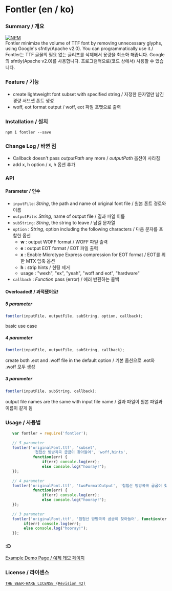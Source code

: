 # Fontler (en / ko)
### Summary / 개요
[![NPM](https://nodei.co/npm/fontler.png?compact=true)](https://nodei.co/npm/fontler/) <br>
Fontler minimize the volume of TTF font by removing unnecessary glyphs, using Google's sfntly(Apache v2.0). You can programmatically use it./ <br>
Fontler는 TTF 글꼴의 필요 없는 글리프를 삭제해서 용량을 최소화 해줍니다. Google의 sfntly(Apache v2.0)를 사용합니다. 프로그램적으로(코드 상에서) 사용할 수 있습니다.

### Feature / 기능
- create lightweight font subset with specified string / 지정한 문자열만 남긴 경량 서브셋 폰트 생성
- woff, eot format output / woff, eot 파일 포맷으로 출력

### Installation / 설치
`npm i fontler --save`

### Change Log / 바뀐 점
- Callback doesn't pass *outputPath* any more / *outputPath* 옵션이 사라짐
- add x, h option / x, h 옵션 추가

### API
#### Parameter / 인수
- `inputFile`: *String*, the path and name of original font file / 원본 폰트 경로와 이름
- `outputFile`: *String*, name of output file / 결과 파일 이름
- `subString`: *String*, the string to leave / 남길 문자열
- `option` : *String*, option including the following characters / 다음 문자를 포함한 옵션
    - **w** : output WOFF format / WOFF 파일 출력
    - **e** : output EOT format / EOT 파일 출력
    - **x** : Enable Microtype Express compression for EOT format / EOT를 위한 MTX 압축 옵션
    - **h** : strip hints / 힌팅 제거
    - usage : "wexh", "ex", "yeah", "woff and eot", "hardware"
- `callback` : *Function* pass (error) / 에러 반환하는 콜백

#### Overloaded! / 과적됐어요!
##### 5 parameter
```js
fontler(inputFile, outputFile, subString, option, callback);
```
basic use case

##### 4 parameter
```js
fontler(inputFile, outputFile, subString, callback);
```
create both .eot and .woff file in the default option 
/ 기본 옵션으로 .eot와 .woff 모두 생성

##### 3 parameter
```js
fontler(inputFile, subString, callback);
```
output file names are the same with input file name 
/ 결과 파일이 원본 파일과 이름이 같게 됨

### Usage / 사용법
```js
   var fontler = require('fontler');
   
   // 5 parameter
   fontler('originalFont.ttf', 'subset',
            '첩첩산 방방곡곡 굽굽이 찾아들어', 'woff,hints',
            function(err) {
            	if(err) console.log(err);
            	else console.log("hooray!");
   });
   
   // 4 parameter
   fontler('originalFont.ttf', 'twoFormatOutput', '첩첩산 방방곡곡 굽굽이 찾아들어',
            function(err) {
            	if(err) console.log(err);
            	else console.log("hooray!");
   });
   
   // 3 parameter
   fontler('originalFont.ttf', '첩첩산 방방곡곡 굽굽이 찾아들어', function(err) {
    	if(err) console.log(err);
    	else console.log("hooray!");
   });
```

### :D
[Example Demo Page / 예제 데모 페이지](http://cdn.rawgit.com/dolsup/fontler/master/demopage.html)

### License / 라이센스
[`THE BEER-WARE LICENSE (Revision 42)`](http://en.wikipedia.org/wiki/Beerware)
